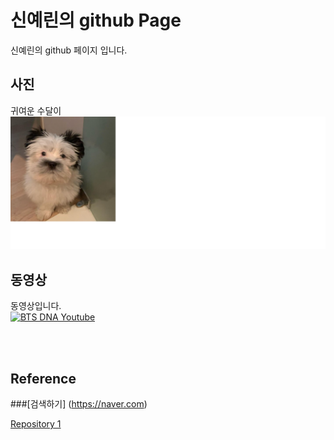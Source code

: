 # 신예린의 github Page

신예린의 github 페이지 입니다.
<br>

## 사진
귀여운 수달이
<br>
![Alt text](sudal.png)


## 동영상
 동영상입니다.
 <br>
[![BTS DNA Youtube](https://img.youtube.com/vi/MBdVXkSdhwU/0.jpg)](https://www.youtube.com/watch?v=MBdVXkSdhwU)
<br>
<!--
<div>
 
 <iframe width="789" height="444" src="https://www.youtube.com/embed/S8baeh8OyR0" frameborder="0" allow="accelerometer; autoplay; clipboard-write; encrypted-media; gyroscope; picture-in-picture" allowfullscreen></iframe>
 <div>
 <br>
 <br>
 <div>
<iframe width="560" height="315" src="https://www.youtube.com/embed/videoseries?list=spEwlsKqM38" frameborder="0" allow="autoplay; encrypted-media" allowfullscreen></iframe>
<div>
-->
 
<br>
<br>


## Reference
###[검색하기] (https://naver.com)

[Repository 1](https://yerinshin.github.io/yerinshin.github.io) 
